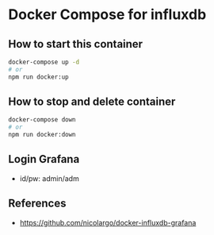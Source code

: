 # Docker Compose for influxdb

## How to start this container

```bash
docker-compose up -d
# or
npm run docker:up
```

## How to stop and delete container

```bash
docker-compose down
# or
npm run docker:down
```

## Login Grafana

- id/pw: admin/adm

## References

- <https://github.com/nicolargo/docker-influxdb-grafana>
